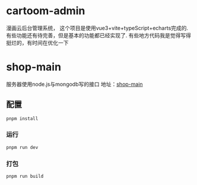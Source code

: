 # cartoom-admin
漫画云后台管理系统，
这个项目是使用vue3+vite+typeScript+echarts完成的.
有些功能还有待完善，但是基本的功能都已经实现了.
有些地方代码我是觉得写得挺烂的，有时间在优化一下

# shop-main
服务器使用node.js与mongodb写的接口
地址：[shop-main](https://github.com/SuitThug/shop-main)

## 配置

```sh
pnpm install
```

### 运行

```sh
pnpm run dev
```

### 打包

```sh
pnpm run build
```

